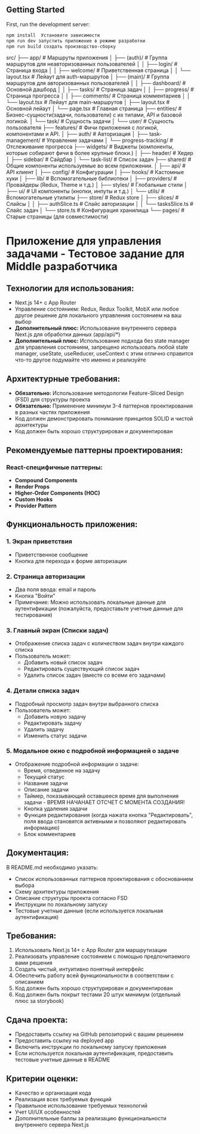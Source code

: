## Getting Started

First, run the development server:

```bash
npm install  Установите зависимости
npm run dev запустить приложение в режиме разработки
npm run build создать производство-сборку
```

src/
├── app/ # Маршруты приложения
│ ├── (auth)/ # Группа маршрутов для неавторизованных пользователей
│ │ ├── login/ # Страница входа
│ │ ├── welcome/ # Приветственная страница
│ │ └── layout.tsx # Лейаут для auth-маршрутов
│ ├── (main)/ # Группа маршрутов для авторизованных пользователей
│ │ ├── dashboard/ # Основной дашборд
│ │ ├── tasks/ # Страница задач
│ │ ├── progress/ # Страница прогресса
│ │ ├── comments/ # Страница комментариев
│ │ └── layout.tsx # Лейаут для main-маршрутов
│ ├── layout.tsx # Основной лейаут
│ └── page.tsx # Главная страница
├── entities/ # Бизнес-сущности(задачи, пользователи) с их типами, API и базовой логикой.
│ └── task/ # Сущность задачи
│ └── user/ # Сущность пользователя
├── features/ # Фичи приложения с логикой, компонентами и API.
│ ├── auth/ # Авторизация
│ ├── task-management/ # Управление задачами
│ └── progress-tracking/ # Отслеживание прогресса
├── widgets/ # Виджеты (компоненты, которые собирают фичи в более крупные блоки.)
│ ├── header/ # Хедер
│ ├── sidebar/ # Сайдбар
│ └── task-list/ # Список задач
├── shared/ # Общие компоненты используемые во всем приложении.
│ ├── api/ # API клиент
│ ├── config/ # Конфигурации
│ ├── hooks/ # Кастомные хуки
│ ├── lib/ # Вспомогательные библиотеки
│ ├── providers/ # Провайдеры (Redux, Theme и т.д.)
│ ├── styles/ # Глобальные стили
│ ├── ui/ # UI компоненты (кнопки, инпуты и т.д.)
│ └── utils/ # Вспомогательные утилиты
├── store/ # Redux store
│ ├── slices/ # Слайсы
│ │ ├── authSlice.ts # Слайс авторизации
│ │ └── tasksSlice.ts # Слайс задач
│ └── store.ts # Конфигурация хранилища
└── pages/ # Старые страницы (для совместимости)

# Приложение для управления задачами - Тестовое задание для Middle разработчика

## Технологии для использования:

- Next.js 14+ с App Router
- Управление состоянием: Redux, Redux Toolkit, MobX или любое другое решение для локального управления состоянием на ваш выбор
- **Дополнительный плюс:** Использование внутреннего сервера Next.js для обработки данных (app/api/\*)
- **Дополнительный плюс:** Использование подхода без state manager для управления состоянием, запрещено использовать любой state manager, useState, useReducer, useContext с этим отлично справится что-то другое подумайте что именно и реализуйте

## Архитектурные требования:

- **Обязательно:** Использование методологии Feature-Sliced Design (FSD) для структуры проекта
- **Обязательно:** Применение минимум 3-4 паттернов проектирования в разных частях приложения
- Код должен демонстрировать понимание принципов SOLID и чистой архитектуры
- Код должен быть хорошо структурирован и документирован

## Рекомендуемые паттерны проектирования:

### React-специфичные паттерны:

- **Compound Components**
- **Render Props**
- **Higher-Order Components (HOC)**
- **Custom Hooks**
- **Provider Pattern**

## Функциональность приложения:

### 1. Экран приветствия

- Приветственное сообщение
- Кнопка для перехода к форме авторизации

### 2. Страница авторизации

- Два поля ввода: email и пароль
- Кнопка "Войти"
- Примечание: Можно использовать локальные данные для аутентификации (пожалуйста, предоставьте учетные данные для тестирования)

### 3. Главный экран (Списки задач)

- Отображение списка задач с количеством задач внутри каждого списка
- Пользователь может:
  - Добавить новый список задач
  - Редактировать существующий список задач
  - Удалить список задач (вместе со всеми его задачами)

### 4. Детали списка задач

- Подробный просмотр задач внутри выбранного списка
- Пользователь может:
  - Добавить новую задачу
  - Редактировать задачу
  - Удалить задачу
  - Изменить статус задачи

### 5. Модальное окно с подробной информацией о задаче

- Отображение подробной информации о задаче:
  - Время, отведенное на задачу
  - Текущий статус
  - Название задачи
  - Описание задачи
  - Таймер, показывающий оставшееся время для выполнения задачи - ВРЕМЯ НАЧАНАЕТ ОТСЧЕТ С МОМЕНТА СОЗДАНИЯ!
  - Кнопка удаления задачи
  - Функция редактирования (когда нажата кнопка "Редактировать", поля ввода становятся активными и позволяют редактировать информацию)
  - Блок комментариев

## Документация:

В README.md необходимо указать:

- Список использованных паттернов проектирования с обоснованием выбора
- Схему архитектуры приложения
- Описание структуры проекта согласно FSD
- Инструкции по локальному запуску
- Тестовые учетные данные (если используется локальная аутентификация)

## Требования:

1. Использовать Next.js 14+ с App Router для маршрутизации
2. Реализовать управление состоянием с помощью предпочитаемого вами решения
3. Создать чистый, интуитивно понятный интерфейс
4. Обеспечить работу всей функциональности в соответствии с описанием
5. Код должен быть хорошо структурирован и документирован
6. Код должен быть покрыт тестами 20 штук минимум (отдельный плюс за storybook)

## Сдача проекта:

- Предоставить ссылку на GitHub репозиторий с вашим решением
- Предоставить ссылку на deployed app
- Включить инструкции по локальному запуску приложения
- Если используется локальная аутентификация, предоставить тестовые учетные данные в README

## Критерии оценки:

- Качество и организация кода
- Реализация всех требуемых функций
- Правильное использование требуемых технологий
- Учет UI/UX особенностей
- Дополнительные баллы за реализацию функциональности внутреннего сервера Next.js
